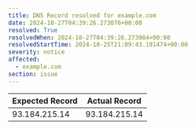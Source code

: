 ```yaml
---
title: DNS Record resolved for example.com
date: 2024-10-27T04:39:26.273076+00:00
resolved: True
resolvedWhen: 2024-10-27T04:39:26.273084+00:00
resolvedStartTime: 2024-10-25T21:09:43.191474+00:00
severity: notice
affected:
  - example.com
section: issue
---
```


| Expected Record  | Actual Record  |
|------------------|----------------|
| 93.184.215.14 | 93.184.215.14 |

